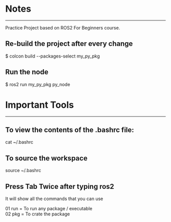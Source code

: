 # Notes
-----
Practice Project based on ROS2 For Beginners course.

## Re-build the project after every change
$ colcon build --packages-select my_py_pkg

## Run the node
$ ros2 run my_py_pkg py_node

# Important Tools
-----

## To view the contents of the .bashrc file:
cat ~/.bashrc

## To source the workspace
source ~/.bashrc

## Press Tab Twice after typing ros2
It will show all the commands that you can use

01 run = To run any package / executable \
02 pkg = To crate the package